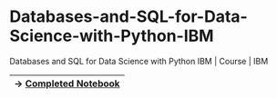 # Databases-and-SQL-for-Data-Science-with-Python-IBM
Databases and SQL for Data Science with Python IBM | Course | IBM


| → [Completed Notebook](https://github.com/wy-chan/Databases-and-SQL-for-Data-Science-with-Python-IBM/blob/main/mod5_final_project.ipynb) |
| --- |
